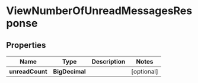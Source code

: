 

# ViewNumberOfUnreadMessagesResponse


## Properties

| Name | Type | Description | Notes |
|------------ | ------------- | ------------- | -------------|
|**unreadCount** | **BigDecimal** |  |  [optional] |



